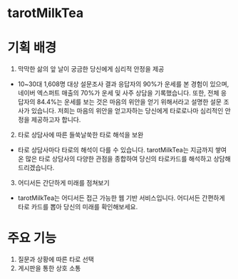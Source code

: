# tarotMilkTea
# 기획 배경
1. 막막한 삶의 앞 날이 궁금한 당신에게 심리적 안정을 제공
- 10~30대 1,608명 대상 설문조사 결과 응답자의 90%가 운세를 본 경험이 있으며, 네이버 엑스퍼트 매출의 70%가 운세 및 사주 상담을 기록했습니다. 또한, 전체 응답자의 84.4%는 운세를 보는 것은 마음의 위안을 얻기 위해서라고 설명한 설문 조사가 있습니다.
저희는 마음의 위안을 얻고자하는 당신에게 타로로나마 심리적인 안정을 제공하고자 합니다.

2. 타로 상담사에 따른 들쑥날쑥한 타로 해석을 보완
- 타로 상담사마다 타로의 해석이 다를 수 있습니다. tarotMilkTea는 지금까지 쌓여온 많은 타로 상담사의 다양한 관점을 종합하여 당신의 타로카드를 해석하고 상담해드리겠습니다.

3. 어디서든 간단하게 미래를 점쳐보기
- tarotMilkTea는 어디서든 접근 가능한 웹 기반 서비스입니다. 어디서든 간편하게 타로 카드를 뽑아 당신의 미래를 확인해보세요.

# 주요 기능
1. 질문과 상황에 따른 타로 선택
2. 게시판을 통한 상호 소통